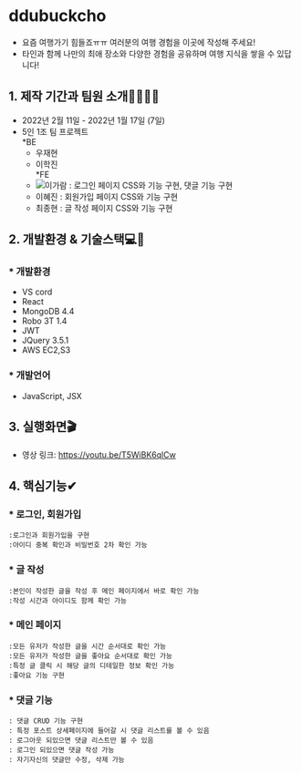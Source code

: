 # ddubuckcho

* 요즘 여행가기 힘들죠ㅠㅠ 여러분의 여행 경험을 이곳에 작성해 주세요!
* 타인과 함께 나만의 최애 장소와 다양한 경험을 공유하며 여행 지식을 쌓을 수 있답니다!

## 1. 제작 기간과 팀원 소개👨‍💻👩‍💻

* 2022년 2월 11일 - 2022년 1월 17일 (7일)
* 5인 1조 팀 프로젝트   
  *BE  
  * 우재현    
  * 이학진   
  *FE 
  * ![이가람](https://github.com/devmagrfs?tab=repositories) : 로그인 페이지 CSS와 기능 구현, 댓글 기능 구현
  * 이혜진 : 회원가입 페이지 CSS와 기능 구현
  * 최종현 : 글 작성 페이지 CSS와 기능 구현
 
## 2. 개발환경 & 기술스택💻🔨 
### * 개발환경
* VS cord
* React
* MongoDB 4.4
* Robo 3T 1.4
* JWT
* JQuery 3.5.1   
* AWS EC2,S3 
### * 개발언어
* JavaScript, JSX

## 3. 실행화면🎬
* 영상 링크: https://youtu.be/T5WiBK6qlCw

## 4. 핵심기능✔
### * 로그인, 회원가입
    :로그인과 회원가입을 구현
    :아이디 중복 확인과 비밀번호 2차 확인 가능
### * 글 작성
    :본인이 작성한 글을 작성 후 메인 페이지에서 바로 확인 가능
    :작성 시간과 아이디도 함께 확인 가능
### * 메인 페이지
    :모든 유저가 작성한 글을 시간 순서대로 확인 가능
    :모든 유저가 작성한 글을 좋아요 순서대로 확인 가능
    :특정 글 클릭 시 해당 글의 디테일한 정보 확인 가능
    :좋아요 기능 구현
### * 댓글 기능
    : 댓글 CRUD 기능 구현
    : 특정 포스트 상세페이지에 들어갈 시 댓글 리스트를 볼 수 있음
    : 로그아웃 되있으면 댓글 리스트만 볼 수 있음
    : 로그인 되있으면 댓글 작성 가능
    : 자기자신의 댓글만 수정, 삭제 가능

